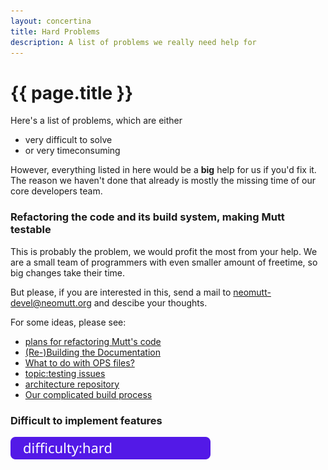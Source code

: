 ```yaml
---
layout: concertina
title: Hard Problems
description: A list of problems we really need help for
---
```


# {{ page.title }}

Here's a list of problems, which are either

* very difficult to solve
* or very timeconsuming

However, everything listed in here would be a **big** help for us if you'd fix
it. The reason we haven't done that already is mostly the missing time of our
core developers team.

### Refactoring the code and its build system, making Mutt testable

This is probably the problem, we would profit the most from your help. We are
a small team of programmers with even smaller amount of freetime, so big
changes take their time.

But please, if you are interested in this, send a mail to
[neomutt-devel@neomutt.org](mailto:neomutt-devel@neomutt.org)
and descibe your thoughts.

For some ideas, please see:

* [plans for refactoring Mutt's code](https://github.com/neomutt/neomutt/issues/310)
* [(Re-)Building the Documentation](http://mailman.neomutt.org/pipermail/neomutt-devel-neomutt.org/2017-June/000438.html)
* [What to do with OPS files?](https://github.com/neomutt/neomutt/issues/562)
* [topic:testing issues](https://github.com/neomutt/neomutt/labels/topic%3Atesting)
* [architecture repository](https://github.com/neomutt/arch#arch)
* [Our complicated build process](https://www.neomutt.org/dev/make)

### Difficult to implement features

[![difficulty-hard](/images/labels/difficulty-hard.svg)](https://github.com/neomutt/neomutt/issues?utf8=%E2%9C%93&q=is%3Aclosed%20label%3Adifficulty%3Ahard)


